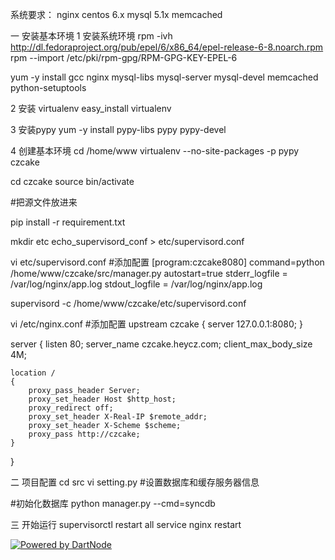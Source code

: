 系统要求：
nginx
centos 6.x
mysql 5.1x
memcached

一 安装基本环境
1 安装系统环境
rpm -ivh http://dl.fedoraproject.org/pub/epel/6/x86_64/epel-release-6-8.noarch.rpm
rpm --import /etc/pki/rpm-gpg/RPM-GPG-KEY-EPEL-6

yum -y install gcc nginx mysql-libs mysql-server mysql-devel memcached python-setuptools

2 安装 virtualenv
easy_install virtualenv

3 安装pypy
yum -y install pypy-libs pypy pypy-devel

4 创建基本环境
cd /home/www
virtualenv --no-site-packages -p pypy czcake

cd czcake
source bin/activate

#把源文件放进来

pip install -r requirement.txt

mkdir etc
echo_supervisord_conf > etc/supervisord.conf

vi etc/supervisord.conf
#添加配置
[program:czcake8080]
command=python /home/www/czcake/src/manager.py
autostart=true
stderr_logfile = /var/log/nginx/app.log
stdout_logfile = /var/log/nginx/app.log

supervisord -c /home/www/czcake/etc/supervisord.conf

vi /etc/nginx.conf
#添加配置
upstream czcake {
    server 127.0.0.1:8080;
}

server {
    listen       80;
    server_name czcake.heycz.com;
    client_max_body_size  4M;

    location /
    {
        proxy_pass_header Server;
        proxy_set_header Host $http_host;
        proxy_redirect off;
        proxy_set_header X-Real-IP $remote_addr;
        proxy_set_header X-Scheme $scheme;
        proxy_pass http://czcake;
    }
}

二 项目配置
cd src
vi setting.py
#设置数据库和缓存服务器信息

#初始化数据库
python manager.py --cmd=syncdb

三 开始运行
supervisorctl restart all
service nginx restart

[![Powered by DartNode](https://dartnode.com/branding/DN-Open-Source-sm.png)](https://dartnode.com "Powered by DartNode - Free VPS for Open Source")
